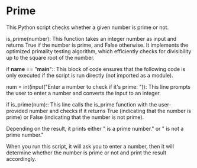 # Prime
This Python script checks whether a given number is prime or not.

is_prime(number): This function takes an integer number as input and returns True if the number is prime, and False otherwise. It implements the optimized primality testing algorithm, which efficiently checks for divisibility up to the square root of the number.

if __name__ == "__main__":: This block of code ensures that the following code is only executed if the script is run directly (not imported as a module).

num = int(input("Enter a number to check if it's prime: ")): This line prompts the user to enter a number and converts the input to an integer.

if is_prime(num):: This line calls the is_prime function with the user-provided number and checks if it returns True (indicating that the number is prime) or False (indicating that the number is not prime).

Depending on the result, it prints either "<number> is a prime number." or "<number> is not a prime number."

When you run this script, it will ask you to enter a number, then it will determine whether the number is prime or not and print the result accordingly.
